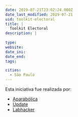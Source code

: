 ```yaml
---
date: 2019-07-21T23:02:24.000Z
date_last_modified: 2019-07-21
uid: toolkit-electoral
title: |
  Toolkit Electoral
description: |
  
type: 
website: 
date_ini: 
date_end: 
tags:

cities: 
  - São Paulo
---
```


Esta iniciativa fue realizada por:

- [Aparabólica](/organizaciones/aparabolica)
- [Update](/organizaciones/update)
- [Labhacker](/organizaciones/labhacker)
